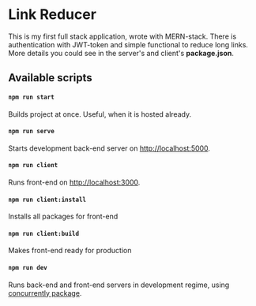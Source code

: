 # Link Reducer

This is my first full stack application, wrote with MERN-stack.
There is authentication with JWT-token and simple functional to reduce long links.
More details you could see in the server's and client's **package.json**.

## Available scripts

#### `npm run start`
Builds project at once. Useful, when it is hosted already.

#### `npm run serve`
Starts development back-end server on [http://localhost:5000](http://localhost:5000).

#### `npm run client`
Runs front-end on [http://localhost:3000](http://localhost:3000).

#### `npm run client:install`
Installs all packages for front-end

#### `npm run client:build`
Makes front-end ready for production

#### `npm run dev`
Runs back-end and front-end servers in development regime, using [concurrently package](https://github.com/kimmobrunfeldt/concurrently).
